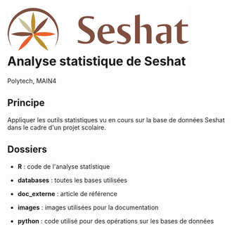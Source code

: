 # ![logo_seshat](images/logo_seshat.png)  Analyse statistique de Seshat
Polytech, MAIN4

## Principe
Appliquer les outils statistiques vu en cours sur la base de données Seshat dans le cadre d'un projet scolaire.

## Dossiers
* **R** : code de l'analyse statistique

* **databases** : toutes les bases utilisées
* **doc_externe** : article de référence
* **images** : images utilisées pour la documentation
* **python** : code utilisé pour des opérations sur les bases de données
